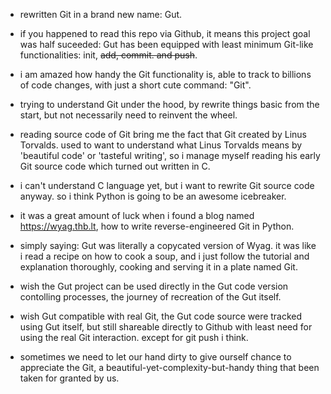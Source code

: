  - rewritten Git in a brand new name: Gut.

 - if you happened to read this repo via Github, it means this project goal was half suceeded: Gut has been equipped with least minimum Git-like functionalities: init, ~~add, commit. and push~~.

 - i am amazed how handy the Git functionality is, able to track to billions of code changes, with just a short cute command: "Git".

 - trying to understand Git under the hood, by rewrite things basic from the start, but not necessarily need to reinvent the wheel.

 - reading source code of Git bring me the fact that Git created by Linus Torvalds. used to want to understand what Linus Torvalds means by 'beautiful code' or 'tasteful writing', so i manage myself reading his early Git source code which turned out written in C.

 - i can't understand C language yet, but i want to rewrite Git source code anyway. so i think Python is going to be an awesome icebreaker.

 - it was a great amount of luck when i found a blog named https://wyag.thb.lt, how to write reverse-engineered Git in Python.

 - simply saying: Gut was literally a copycated version of Wyag. it was like i read a recipe on how to cook a soup, and i just follow the tutorial and explanation thoroughly, cooking and serving it in a plate named Git. 

 - wish the Gut project can be used directly in the Gut code version contolling processes, the journey of recreation of the Gut itself.

 - wish Gut compatible with real Git, the Gut code source were tracked using Gut itself, but still shareable directly to Github with least need for using the real Git interaction. except for git push i think.

 - sometimes we need to let our hand dirty to give ourself chance to appreciate the Git, a beautiful-yet-complexity-but-handy thing that been taken for granted by us.